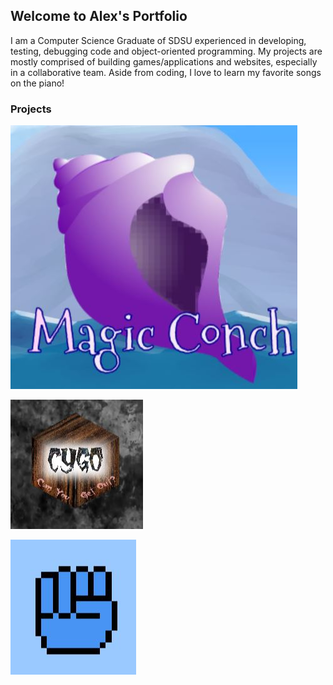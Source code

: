 ## Welcome to Alex's Portfolio

I am a Computer Science Graduate of SDSU experienced in developing, testing, debugging code and object-oriented programming. My projects are mostly comprised of building games/applications and websites, especially in a collaborative team. Aside from coding, I love to learn my favorite songs on the piano!

### Projects
<a href="https://agiang96.github.io/LegendOfXela" src="/images/lox.JPG" alt="Legend Of Xela" title="Legend Of Xela" width="400" height="400" />

[![Magic Conch](./images/mc.JPG)](https://agiang96.github.io/MagicConch)

[![Can You Get Out?](./images/cygo.JPG )](https://agiang96.github.io/CYGO)

[![Rock Paper Scissors Inverted](./images/rpsi.JPG)](https://agiang96.github.io/RPSI)


